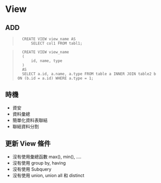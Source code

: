 # View

## ADD

> 		CREATE VIEW view_name AS
> 			SELECT col1 FROM tabl1;

>		CREATE VIEW view_name 
>		(
>			id, name, type
>		)
>		AS
>		SELECT a.id, a.name, a.type FROM table a INNER JOIN table2 b ON (b.id = a.id) WHERE a.type = 1;

## 時機

* 資安
* 資料彙總
* 簡單化資料表聯結
* 聯結資料分割

## 更新 View 條件

* 沒有使用彙總函數 max(), min(), ....
* 沒有使用 group by, having
* 沒有使用 Subquery
* 沒有使用 union, union all 和 distinct




